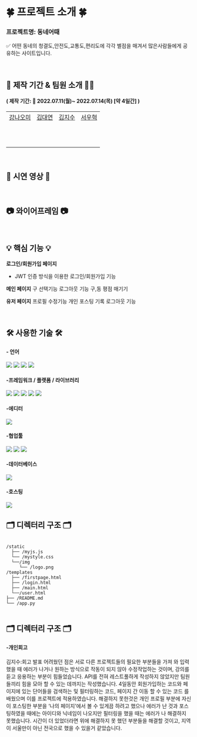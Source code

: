 <h1>🍀 프로젝트 소개 🍀</h1>

<h3>프로젝트명: 동네어때 </h3>
<p> ✅ 어떤 동네의 청결도,안전도,교통도,편리도에 각각 별점을 매겨서 많은사람들에게 공유하는 사이트입니다. </p>

<br>

<h2>📅 제작 기간 & 팀원 소개 👨‍💻</h2>

<h4>( 제작 기간: 📆 2022.07.11(월)~ 2022.07.14(목) [약 4일간] )</h4>

<table>
    <tr>
        <td align="center">
        <a href="">강나오미</a>
        </td>
        <td align="center">
        <a href="">김대연</a>
        </td>
        <td align="center">
        <a href="">김지수</a>
        </td>
        <td align="center">
        <a href="">서우혁</a>
        </td>
    </tr>
    <tr>
        <td align="center"> <br>
        </td>
        <td align="center"><br><br>
        </td>
        <td align="center"><br><br><br>
        </td>
        <td align="center"><br><br><br>
        </td>
    </tr>
</table>

<br>

<h2> 🎥 시연 영상 🎥 </h2>



<br>

<h2> 📷 와이어프레임 📷 </h2>


<br>

<h2> 💡 핵심 기능 💡 </h2>

**로그인/회원가입 페이지**
+ JWT 인증 방식을 이용한 로그인/회원가입 기능

**메인 페이지**
구 선택기능
로그아웃 기능
구,동 평점 매기기

**유저 페이지**
프로필 수정기능
개인 포스팅 기록
로그아웃 기능

<br>

<h2>🛠 사용한 기술 🛠</h2>

<h4>- 언어</h4>
<p float="left">
<img src="https://img.shields.io/badge/html5-E34F26?style=for-the-badge&logo=html5&logoColor=white">
<img src="https://img.shields.io/badge/CSS-1572B6?style=for-the-badge&logo=CSS&logoColor=white">
<img src="https://img.shields.io/badge/JavaScript-F7DF1E?style=for-the-badge&logo=JavaScript&logoColor=white">
<img src="https://img.shields.io/badge/python-3670A0?style=for-the-badge&logo=python&logoColor=ffdd54">
</p>

<h4>-프레임워크 / 플랫폼 / 라이브러리</h4>
<p float="left">
<img src="https://img.shields.io/badge/jquery-%230769AD.svg?style=for-the-badge&logo=jquery&logoColor=white">
<img src="https://img.shields.io/badge/bootstrap-%23563D7C.svg?style=for-the-badge&logo=bootstrap&logoColor=white">
<img src="https://img.shields.io/badge/JWT-black?style=for-the-badge&logo=JSON%20web%20tokens">
<img src="https://img.shields.io/badge/Jinja-7952B3?style=for-the-badge&logo=Jinja&logoColor=white">
<img src="https://img.shields.io/badge/Flask-00ffff?style=for-the-badge&logo=Flask&logoColor=black">
</p>

<h4>-에디터</h4>
<img src="https://img.shields.io/badge/pycharm-143?style=for-the-badge&logo=pycharm&logoColor=black&color=black&labelColor=brightgreen">

<h4>-협업툴</h4>
<p float="left">
<img src="https://img.shields.io/badge/github-%23121011.svg?style=for-the-badge&logo=github&logoColor=white">
<img src="https://img.shields.io/badge/git-F05032?style=for-the-badge&logo=git&logoColor=white">
<img src="https://img.shields.io/badge/Notion-ff00ff?style=for-the-badge&logo=Notion&logoColor=white">
</p>
<h4>-데이터베이스</h4>
<img src="https://img.shields.io/badge/MongoDB-%234ea94b.svg?style=for-the-badge&logo=mongodb&logoColor=white">

<h4>-호스팅<h4><img src="https://img.shields.io/badge/AWS-%23FF9900.svg?style=for-the-badge&logo=amazon-aws&logoColor=white">

<br>  
  
<h2>🗂 디렉터리 구조 🗂</h2>
<pre>
<code>
/static
  ├── /myjs.js
  └── /mystyle.css
  └──/img
     └── /logo.png
/templates
  ├── /firstpage.html
  ├── /login.html
  ├── /main.html
  └──/user.html
├── /README.md
└── /app.py
</code>
</pre>
    
<h2>🗂 디렉터리 구조 🗂</h2>
<h4>-개인회고</h4>
    
  김지수:회고 발표
어려웠던 점은 서로 다른 프로젝트들의 필요한 부분들을 가져 와 입력했을 때 에러가 나거나 원하는 방식으로  작동이 되지 않아 수정작업하는 것이며, 강의를 듣고 응용하는 부분이 힘들었습니다. API를 전혀 레스트풀하게 작성하지 않았지만 팀원들끼리 힘을 모아 할 수 있는 데까지는 작성했습니다.
4일동안 회원가입하는 코드와 페이지에 있는 단어들을 검색하는 및 필터링하는 코드, 페이지 간 이동 할 수 있는 코드 를 배웠으며 이를 프로젝트에 적용하였습니다.
해결하지 못한것은 개인 프로필 부분에 자신이 포스팅한 부분을 ‘나의 페이지’에서 볼 수 있게끔 하려고 했으나 에러가 난 것과 포스팅하였을 때에는 아이디와 닉네임이 나오지만 필터링을 했을 때는 에러가 나 해결하지 못했습니다.
시간이 더 있었더라면 위에 해결하지 못 했던 부분들을 해결할 것이고,  지역이 서울만이 아닌 전국으로 했을 수 있을거 같았습니다.

